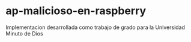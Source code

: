 # ap-malicioso-en-raspberry
Implementacion desarrollada como trabajo de grado para la Universidad Minuto de Dios

